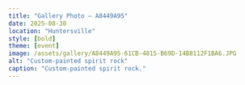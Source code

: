 ```yaml
---
title: "Gallery Photo – A8449A95"
date: 2025-08-30
location: "Huntersville"
style: [bold]
theme: [event]
image: /assets/gallery/A8449A95-61CB-4815-B69D-14B8112F1BA6.JPG
alt: "Custom-painted spirit rock"
caption: "Custom-painted spirit rock."
---
```


